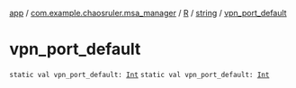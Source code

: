 [app](../../../index.md) / [com.example.chaosruler.msa_manager](../../index.md) / [R](../index.md) / [string](index.md) / [vpn_port_default](.)

# vpn_port_default

`static val vpn_port_default: `[`Int`](https://kotlinlang.org/api/latest/jvm/stdlib/kotlin/-int/index.html)
`static val vpn_port_default: `[`Int`](https://kotlinlang.org/api/latest/jvm/stdlib/kotlin/-int/index.html)